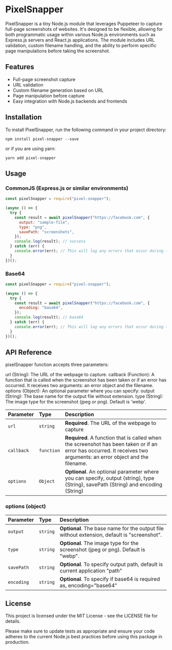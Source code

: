 # PixelSnapper

PixelSnapper is a tiny Node.js module that leverages Puppeteer to capture full-page screenshots of websites. It's designed to be flexible, allowing for both programmatic usage within various Node.js environments such as Express.js servers and React.js applications. The module includes URL validation, custom filename handling, and the ability to perform specific page manipulations before taking the screenshot.

## Features

- Full-page screenshot capture
- URL validation
- Custom filename generation based on URL
- Page manipulation before capture
- Easy integration with Node.js backends and frontends

## Installation

To install PixelSnapper, run the following command in your project directory:

    npm install pixel-snapper --save

or if you are using yarn:

    yarn add pixel-snapper

## Usage

### CommonJS (Express.js or similar environments)

```javascript
const pixelSnapper = require("pixel-snapper");

(async () => {
  try {
    const result = await pixelSnapper("https://facebook.com", {
      output: "sample-file",
      type: "png",
      savePath: "screenshots",
    });
    console.log(result); // success
  } catch (err) {
    console.error(err); // This will log any errors that occur during the screenshot capture
  }
})();
```

### Base64

```javascript
const pixelSnapper = require("pixel-snapper");

(async () => {
  try {
    const result = await pixelSnapper("https://facebook.com", {
      encoding: "base64",
    });
    console.log(result); // base64
  } catch (err) {
    console.error(err); // This will log any errors that occur during the screenshot capture
  }
})();
```

## API Reference

pixelSnapper function accepts three parameters:

url (String): The URL of the webpage to capture.
callback (Function): A function that is called when the screenshot has been taken or if an error has occurred. It receives two arguments: an error object and the filename.
options (Object): An optional parameter where you can specify:
output (String): The base name for the output file without extension.
type (String): The image type for the screenshot (jpeg or png). Default is 'webp'.

| Parameter  | Type       | Description                                                                                                                                                          |
| :--------- | :--------- | :------------------------------------------------------------------------------------------------------------------------------------------------------------------- |
| `url`      | `string`   | **Required**. The URL of the webpage to capture                                                                                                                      |
| `callback` | `function` | **Required**. A function that is called when the screenshot has been taken or if an error has occurred. It receives two arguments: an error object and the filename. |
| `options`  | `Object`   | **Optional**. An optional parameter where you can specify, output (string), type (String), savePath (String) and encoding (String)                                   |

### options (object)

| Parameter  | Type     | Description                                                                                 |
| :--------- | :------- | :------------------------------------------------------------------------------------------ |
| `output`   | `string` | **Optional**. The base name for the output file without extension, default is "screenshot". |
| `type`     | `string` | **Optional**. The image type for the screenshot (jpeg or png). Default is "webp".           |
| `savePath` | `string` | **Optional**. To specify output path, default is current application "path"                 |
| `encoding` | `string` | **Optional**. To specify if base64 is required as, encoding="base64"                        |

## License

This project is licensed under the MIT License - see the LICENSE file for details.

Please make sure to update tests as appropriate and ensure your code adheres to the current Node.js best practices before using this package in production.
